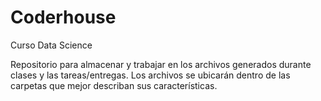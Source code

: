 # Coderhouse
Curso Data Science

Repositorio para almacenar y trabajar en los archivos generados durante clases y las tareas/entregas.
Los archivos se ubicarán dentro de las carpetas que mejor describan sus características.
